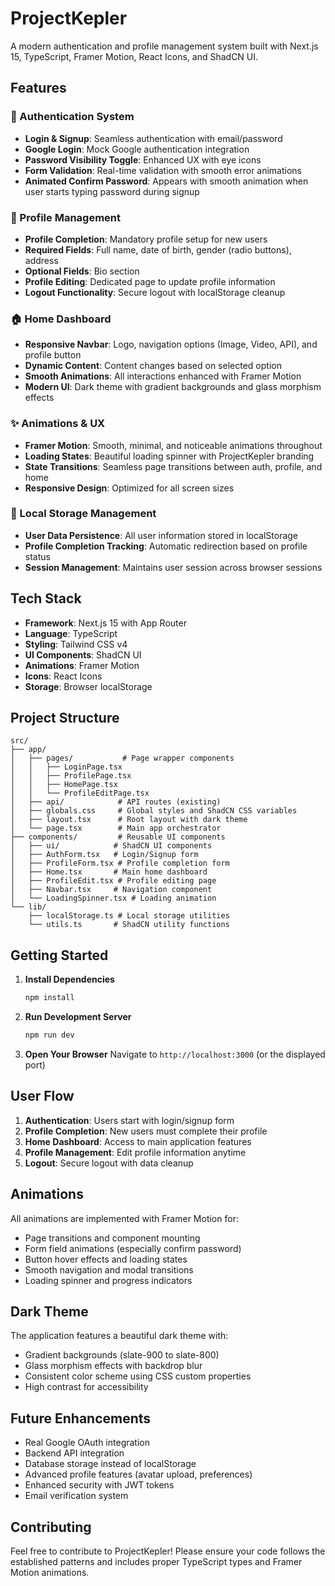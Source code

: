 # ProjectKepler

A modern authentication and profile management system built with Next.js 15, TypeScript, Framer Motion, React Icons, and ShadCN UI.

## Features

### 🔐 Authentication System
- **Login & Signup**: Seamless authentication with email/password
- **Google Login**: Mock Google authentication integration
- **Password Visibility Toggle**: Enhanced UX with eye icons
- **Form Validation**: Real-time validation with smooth error animations
- **Animated Confirm Password**: Appears with smooth animation when user starts typing password during signup

### 👤 Profile Management
- **Profile Completion**: Mandatory profile setup for new users
- **Required Fields**: Full name, date of birth, gender (radio buttons), address
- **Optional Fields**: Bio section
- **Profile Editing**: Dedicated page to update profile information
- **Logout Functionality**: Secure logout with localStorage cleanup

### 🏠 Home Dashboard
- **Responsive Navbar**: Logo, navigation options (Image, Video, API), and profile button
- **Dynamic Content**: Content changes based on selected option
- **Smooth Animations**: All interactions enhanced with Framer Motion
- **Modern UI**: Dark theme with gradient backgrounds and glass morphism effects

### ✨ Animations & UX
- **Framer Motion**: Smooth, minimal, and noticeable animations throughout
- **Loading States**: Beautiful loading spinner with ProjectKepler branding
- **State Transitions**: Seamless page transitions between auth, profile, and home
- **Responsive Design**: Optimized for all screen sizes

### 💾 Local Storage Management
- **User Data Persistence**: All user information stored in localStorage
- **Profile Completion Tracking**: Automatic redirection based on profile status
- **Session Management**: Maintains user session across browser sessions

## Tech Stack

- **Framework**: Next.js 15 with App Router
- **Language**: TypeScript
- **Styling**: Tailwind CSS v4
- **UI Components**: ShadCN UI
- **Animations**: Framer Motion
- **Icons**: React Icons
- **Storage**: Browser localStorage

## Project Structure

```
src/
├── app/
│   ├── pages/           # Page wrapper components
│   │   ├── LoginPage.tsx
│   │   ├── ProfilePage.tsx
│   │   ├── HomePage.tsx
│   │   └── ProfileEditPage.tsx
│   ├── api/            # API routes (existing)
│   ├── globals.css     # Global styles and ShadCN CSS variables
│   ├── layout.tsx      # Root layout with dark theme
│   └── page.tsx        # Main app orchestrator
├── components/         # Reusable UI components
│   ├── ui/            # ShadCN UI components
│   ├── AuthForm.tsx   # Login/Signup form
│   ├── ProfileForm.tsx # Profile completion form
│   ├── Home.tsx       # Main home dashboard
│   ├── ProfileEdit.tsx # Profile editing page
│   ├── Navbar.tsx     # Navigation component
│   └── LoadingSpinner.tsx # Loading animation
└── lib/
    ├── localStorage.ts # Local storage utilities
    └── utils.ts       # ShadCN utility functions
```

## Getting Started

1. **Install Dependencies**
   ```bash
   npm install
   ```

2. **Run Development Server**
   ```bash
   npm run dev
   ```

3. **Open Your Browser**
   Navigate to `http://localhost:3000` (or the displayed port)

## User Flow

1. **Authentication**: Users start with login/signup form
2. **Profile Completion**: New users must complete their profile
3. **Home Dashboard**: Access to main application features
4. **Profile Management**: Edit profile information anytime
5. **Logout**: Secure logout with data cleanup

## Animations

All animations are implemented with Framer Motion for:
- Page transitions and component mounting
- Form field animations (especially confirm password)
- Button hover effects and loading states
- Smooth navigation and modal transitions
- Loading spinner and progress indicators

## Dark Theme

The application features a beautiful dark theme with:
- Gradient backgrounds (slate-900 to slate-800)
- Glass morphism effects with backdrop blur
- Consistent color scheme using CSS custom properties
- High contrast for accessibility

## Future Enhancements

- Real Google OAuth integration
- Backend API integration
- Database storage instead of localStorage
- Advanced profile features (avatar upload, preferences)
- Enhanced security with JWT tokens
- Email verification system

## Contributing

Feel free to contribute to ProjectKepler! Please ensure your code follows the established patterns and includes proper TypeScript types and Framer Motion animations.
